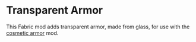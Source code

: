 # Transparent Armor

This Fabric mod adds transparent armor, made from glass, for use with the [cosmetic armor](https://www.curseforge.com/minecraft/mc-mods/cosmetic-armor-fabric) mod.
